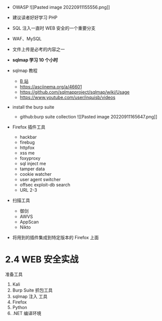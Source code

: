- OWASP
![[Pasted image 20220911155556.png]]

- 建议读者好好学习 PHP
- SQL 注入一直时 WEB 安全的一个重要分支
- WAF、MySQL
- 文件上传是必考的内容之一
- **sqlmap 学习 10 个小时**
- sqlmap 教程
	- [B 站](https://www.bilibili.com/video/BV1bJ41177mD?spm_id_from=333.337.search-card.all.click&vd_source=25509bb582bc4a25d86d871d5cdffca3)
	- https://asciinema.org/a/46601
	- https://github.com/sqlmapproject/sqlmap/wiki/Usage
	- https://www.youtube.com/user/inquisb/videos
- install the burp suite
	- github:burp suite collection
![[Pasted image 20220911165647.png]]

- Firefox 插件工具
	- hackbar
	- firebug
	- httpfox
	- xss me
	- foxyproxy
	- sql inject me
	- tamper data
	- cookie watcher
	- user agent switcher
	- offsec exploit-db search
	- URL 2-3
- 扫描工具
	- 御剑
	- AWVS
	- AppScan
	- Nikto
- 将用到的插件集成到特定版本的 Firefox 上面

# 2.4 WEB 安全实战
准备工具
1. Kali
2. Burp Suite 抓包工具
3. sqlmap 注入 工具
4. Firefox
5. Python
6. .NET 编译环境

